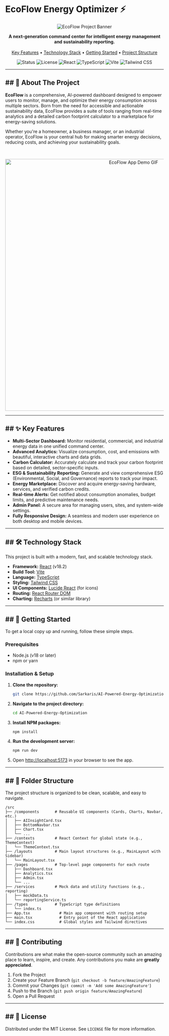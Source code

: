 # EcoFlow Energy Optimizer ⚡

<p align="center">
  <img src="https://i.ibb.co/Zp3MsbNf/image.png" alt="EcoFlow Project Banner" />
</p>

<p align="center">
  <strong>A next-generation command center for intelligent energy management and sustainability reporting.</strong>
  <br />
  <br />
  <a href="#key-features-">Key Features</a> •
  <a href="#technology-stack-">Technology Stack</a> •
  <a href="#getting-started-">Getting Started</a> •
  <a href="#folder-structure-">Project Structure</a>
</p>

<p align="center">
  <img src="https://img.shields.io/badge/status-active-brightgreen.svg" alt="Status" />
  <img src="https://img.shields.io/badge/license-MIT-blue.svg" alt="License" />
  <img src="https://img.shields.io/badge/react-18.2.0-61DAFB.svg?logo=react" alt="React" />
  <img src="https://img.shields.io/badge/typescript-5.2.2-3178C6.svg?logo=typescript" alt="TypeScript" />
  <img src="https://img.shields.io/badge/vite-5.2.0-646CFF.svg?logo=vite" alt="Vite" />
  <img src="https://img.shields.io/badge/tailwind_css-3.4.1-38B2AC.svg?logo=tailwind-css" alt="Tailwind CSS" />
</p>

---

## ## 📖 About The Project

**EcoFlow** is a comprehensive, AI-powered dashboard designed to empower users to monitor, manage, and optimize their energy consumption across multiple sectors. Born from the need for accessible and actionable sustainability data, EcoFlow provides a suite of tools ranging from real-time analytics and a detailed carbon footprint calculator to a marketplace for energy-saving solutions.

Whether you're a homeowner, a business manager, or an industrial operator, EcoFlow is your central hub for making smarter energy decisions, reducing costs, and achieving your sustainability goals.

<br>

<p align="center">
  <img src="https://i.ibb.co/jGGx2nF/ecoflow-demo.gif" alt="EcoFlow App Demo GIF" width="800"/>
</p>

---

## ## ✨ Key Features

* **Multi-Sector Dashboard:** Monitor residential, commercial, and industrial energy data in one unified command center.
* **Advanced Analytics:** Visualize consumption, cost, and emissions with beautiful, interactive charts and data grids.
* **Carbon Calculator:** Accurately calculate and track your carbon footprint based on detailed, sector-specific inputs.
* **ESG & Sustainability Reporting:** Generate and view comprehensive ESG (Environmental, Social, and Governance) reports to track your impact.
* **Energy Marketplace:** Discover and acquire energy-saving hardware, services, and verified carbon credits.
* **Real-time Alerts:** Get notified about consumption anomalies, budget limits, and predictive maintenance needs.
* **Admin Panel:** A secure area for managing users, sites, and system-wide settings.
* **Fully Responsive Design:** A seamless and modern user experience on both desktop and mobile devices.

---

## ## 🛠️ Technology Stack

This project is built with a modern, fast, and scalable technology stack.

* **Framework:** [React](https://reactjs.org/) (v18.2)
* **Build Tool:** [Vite](https://vitejs.dev/)
* **Language:** [TypeScript](https://www.typescriptlang.org/)
* **Styling:** [Tailwind CSS](https://tailwindcss.com/)
* **UI Components:** [Lucide React](https://lucide.dev/) (for icons)
* **Routing:** [React Router DOM](https://reactrouter.com/)
* **Charting:** [Recharts](https://recharts.org/) (or similar library)

---

## ## 🚀 Getting Started

To get a local copy up and running, follow these simple steps.

### Prerequisites

* Node.js (v18 or later)
* npm or yarn

### Installation & Setup

1.  **Clone the repository:**
    ```sh
    git clone https://github.com/Sarkaris/AI-Powered-Energy-Optimization
    ```
2.  **Navigate to the project directory:**
    ```sh
    cd AI-Powered-Energy-Optimization
    ```
3.  **Install NPM packages:**
    ```sh
    npm install
    ```
4.  **Run the development server:**
    ```sh
    npm run dev
    ```
5.  Open [http://localhost:5173](http://localhost:5173) in your browser to see the app.

---

## ## 📂 Folder Structure

The project structure is organized to be clean, scalable, and easy to navigate.

```
/src
├── /components       # Reusable UI components (Cards, Charts, Navbar, etc.)
│   ├── AIInsightCard.tsx
│   ├── BottomNavbar.tsx
│   ├── Chart.tsx
│   └── ...
├── /contexts         # React Context for global state (e.g., ThemeContext)
│   └── ThemeContext.tsx
├── /layouts          # Main layout structures (e.g., MainLayout with Sidebar)
│   └── MainLayout.tsx
├── /pages            # Top-level page components for each route
│   ├── Dashboard.tsx
│   ├── Analytics.tsx
│   ├── Admin.tsx
│   └── ...
├── /services         # Mock data and utility functions (e.g., reporting)
│   ├── mockData.ts
│   └── reportingService.ts
├── /types            # TypeScript type definitions
│   └── index.ts
├── App.tsx             # Main app component with routing setup
├── main.tsx            # Entry point of the React application
└── index.css           # Global styles and Tailwind directives
```

---

## ## 🤝 Contributing

Contributions are what make the open-source community such an amazing place to learn, inspire, and create. Any contributions you make are **greatly appreciated**.

1.  Fork the Project
2.  Create your Feature Branch (`git checkout -b feature/AmazingFeature`)
3.  Commit your Changes (`git commit -m 'Add some AmazingFeature'`)
4.  Push to the Branch (`git push origin feature/AmazingFeature`)
5.  Open a Pull Request

---

## ## 📄 License

Distributed under the MIT License. See `LICENSE` file for more information.
